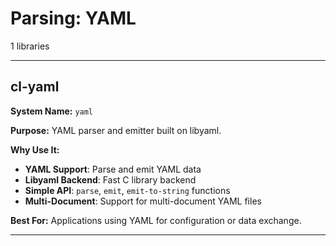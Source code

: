 # Parsing: YAML

1 libraries

---

## cl-yaml

**System Name:** `yaml`

**Purpose:** YAML parser and emitter built on libyaml.

**Why Use It:**
- **YAML Support**: Parse and emit YAML data
- **Libyaml Backend**: Fast C library backend
- **Simple API**: `parse`, `emit`, `emit-to-string` functions
- **Multi-Document**: Support for multi-document YAML files

**Best For:** Applications using YAML for configuration or data exchange.

---



